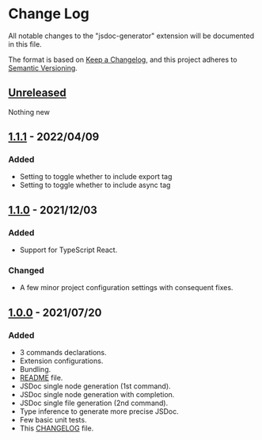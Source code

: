 # Change Log

All notable changes to the "jsdoc-generator" extension will be documented in this file.

The format is based on [Keep a Changelog](https://keepachangelog.com/en/1.0.0/),
and this project adheres to [Semantic Versioning](https://semver.org/spec/v2.0.0.html).

## [Unreleased]
Nothing new

## [1.1.1] - 2022/04/09
### Added
- Setting to toggle whether to include export tag
- Setting to toggle whether to include async tag

## [1.1.0] - 2021/12/03
### Added
- Support for TypeScript React.
### Changed
- A few minor project configuration settings with consequent fixes.


## [1.0.0] - 2021/07/20
### Added
- 3 commands declarations.
- Extension configurations.
- Bundling.
- [README] file.
- JSDoc single node generation (1st command).
- JSDoc single node generation with completion.
- JSDoc single file generation (2nd command).
- Type inference to generate more precise JSDoc.
- Few basic unit tests.
- This [CHANGELOG] file.

[Unreleased]: https://github.com/Nyphet/jsdoc-generator
[1.1.1]: https://github.com/Nyphet/jsdoc-generator/releases/tag/v1.1.1
[1.1.0]: https://github.com/Nyphet/jsdoc-generator/releases/tag/v1.1.0
[1.0.0]: https://github.com/Nyphet/jsdoc-generator/releases/tag/v1.0.0
[README]: https://github.com/Nyphet/jsdoc-generator
[CHANGELOG]: https://github.com/Nyphet/jsdoc-generator/blob/main/CHANGELOG.md
